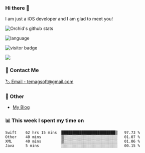 ### Hi there 👋

I am just a iOS developer and I am glad to meet you!

![Orchid's github stats](https://github-readme-stats.vercel.app/api?username=orchid-bloom&&show_icons=true&&title_color=1abc9c&&icon_color=1abc9c)

![language](https://github-readme-stats.vercel.app/api/top-langs/?username=orchid-bloom&hide_langs_below=1&theme=default&line_height=27&layout=compact)

![visitor badge](https://visitor-badge.laobi.icu/badge?page_id=orchid-bloom)
     
<a title="Hits" target="_blank" href="https://github.com/orchid-bloom"><img src="https://hits.b3log.org/orchid-bloom/orchid-bloom.svg"></a>



### 📮 Contact Me

[🏷 Email - temagsoft@gmail.com](mailto:temagsoft@gmail.com)


### 🤪 Other

- [My Blog](https://www.jianshu.com/u/fb6c72d338f8)

### 📊 This week I spent my time on

<!--START_SECTION:waka-->
```text
Swift    62 hrs 15 mins  ████████████████████████▒   97.73 % 
Other    40 mins         ▒░░░░░░░░░░░░░░░░░░░░░░░░   01.07 % 
XML      40 mins         ▒░░░░░░░░░░░░░░░░░░░░░░░░   01.06 % 
Java     5 mins          ░░░░░░░░░░░░░░░░░░░░░░░░░   00.15 % 
```
<!--END_SECTION:waka-->

